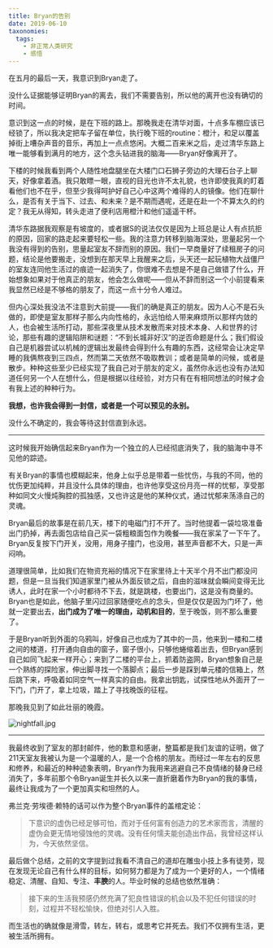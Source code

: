 ```yaml
---
title: Bryan的告别
date: 2019-06-10
taxonomies:
  tags:
    - 非正常人类研究
    - 感悟
---
```


在五月的最后一天，我意识到Bryan走了。

<!--more-->

没什么证据能够证明Bryan的离去，我们不需要告别，所以他的离开也没有确切的时间。

意识到这一点的时候，是在下班的路上。那晚我走在清华对面，十点多车棚应该已经锁了，所以我决定把车子留在单位，执行晚下班的routine：橙汁，和足以覆盖掉街上嘈杂声音的音乐，再加上一点点悠闲。大概二百来米之后，走过清华东路上唯一能够看到满月的地方，这个念头钻进我的脑海——Bryan好像离开了。

下楼的时候我看到两个人随性地盘腿坐在大楼门口石狮子旁边的大理石台子上聊天，好像拿着酒。我只敢瞟一眼，直视的目光也许不太礼貌，也许即使我真的盯着看他们也不在乎，但至少我得呵护好自己心中这两个难得的人的镜像。他们在聊什么，是否有关于当下、过去、和未来？是不期而遇呢，还是在赴一个不算太久的约定？我无从得知，转头走进了便利店用橙汁和他们遥遥干杯。

清华东路据我观察是有坡度的，或者据S的说法仅仅是因为上班总是让人有点抗拒的原因，回家的路走起来要轻松一些。我的注意力转移到脑海深处，思量起另一个我没有得到的告别，思量起室友不辞而别的原因。我们一早商量好了续租房子的问题，结论是他要搬走，没想到在那天早上我醒来之后，头天还一起玩植物大战僵尸的室友连同他生活过的痕迹一起消失了，你很难不去想是不是自己做错了什么，开始想象如果对于他真正的朋友，他会怎么做呢——但从不辞而别这一个小前提看来我显然已经是不够格的朋友了，而这一点十分令人难过。

但内心深处我没法不注意到大前提——我们的确是真正的朋友。因为人心不是石头做的，即使是室友那样子那么内向性格的，永远怕给人带来麻烦所以那样内敛的人，也会被生活所打动，那些深夜里从技术发散而来对技术本身、人和世界的讨论，那些有趣的逻辑陷阱和谜题：“不到长城非好汉”的逆否命题是什么；我们假设自己是机器尝试以机械的逻辑出发最终会得到什么有趣的东西，这经常会让决定早睡的我俩熬夜到三四点，然而第二天依然不吸取教训；或者是简单的问候，或者是散步。种种这些至少已经实现了我自己对于朋友的定义，虽然你永远也没有办法知道任何另一个人在想什么，但是根据以往经验，对方只有在有相同想法的时候才会有我上述的种种行为。

**我想，也许我会得到一封信，或者是一个可以预见的永别。**

没什么不确定的，我会等待这封信直到永远。

***

这时候我开始确信起来Bryan作为一个独立的人已经彻底消失了，我的脑海中寻不见他的踪迹。

有关Bryan的事情也模糊起来，他身上似乎总是带着一些忧伤，与我的不同，他的忧伤更加纯粹，并且没什么具体的理由，也许他享受这份月亮一样的忧郁，享受那种如同文火慢炖胸腔的孤独感，又也许这是他的某种仪式，通过忧郁来荡涤自己的灵魂。

Bryan最后的故事是在前几天，楼下的电磁门打不开了。当时他提着一袋垃圾准备出门扔掉，再去面包店给自己买一袋粗粮面包作为晚餐——我在家呆了一下午了。Bryan反复按下门开关，没用，用身子撞门，也没用，甚至声音都不大，只是一声闷响。

道理很简单，比如我们在物资充裕的情况下在家里待上十天半个月不出门都没问题，但是一旦当我们知道家里门被从外面反锁之后，自由的滋味就会瞬间变得无比诱人，此时在家一个小时都待不下去，就是跳楼，也要出门，这是没有商量的。Bryan也是如此，他脑子里闪过回家随便吃点的念头，但是仅仅是因为门坏了，他就一定要出去，**出门成为了唯一的理由，动机和目的**，至于晚饭，则不那么重要了。

于是Bryan听到外面的乌鸦叫，好像自己也成为了其中的一员，他来到一楼和二楼之间的楼道，打开通向自由的窗子，窗子很小，只够他蜷缩着出去，但Bryan感到自己如同飞起来一样开心；来到了二楼的平台上，抓着防盗网，Bryan想象自己是一个熟练的探险家，伸出脚寻找一个落脚点；最后一步是踩到单元楼的信箱上，然后跳下来，呼吸着如同空气一样真实的自由。我拿出钥匙，试探性地从外面开了一下门，门开了，拿上垃圾，踏上了寻找晚饭的征程。

那晚我见到了如此壮丽的晚霞。

![nightfall.jpg](https://blog.thrimbda.com/images/2019/06/10/nightfall.jpg)

***

我最终收到了室友的那封邮件，他的歉意和感谢，整篇都是我们友谊的证明，做了211天室友我被认为是一个温暖的人，是一个合格的朋友。而经过一年左右的反思和修养，和最近的种种迹象表明，Bryan作为我用来逃避自己不良情绪的替身已经消失了，多年前那个令Bryan诞生并长久以来一直折磨着作为Bryan的我的事情，最终让我成为了一个更加真实和坦然的人。

弗兰克·劳埃德·赖特的话可以作为整个Bryan事件的盖棺定论：

> 下意识的虚伪已经足够可怕，而对于任何富有创造力的艺术家而言，清醒的虚伪会更无情地侵蚀他的灵魂。没有任何懦夫能创造出作品，我曾经这样认为，今天依然坚信。

最后做个总结，之前的文字提到过我看不清自己的道却在雕虫小技上多有徒劳，现在发现无论自己有什么样的目标，如何努力都是为了成为一个更好的人，一个情绪稳定、清醒、自知、专注、**丰腴**的人。毕业时候的总结也依然准确：

>  接下来的生活我预感仍然充满了犯良性错误的机会以及不犯任何错误的时刻，过程并不轻松愉快，但绝对引人入胜。

而生活也的确就像是滑雪，转左，转右，或思考它并死去。我们不仅拥有生活，更被生活所拥有。